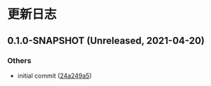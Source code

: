 # 更新日志

## 0.1.0-SNAPSHOT (Unreleased, 2021-04-20)

### Others

- initial commit ([24a249a5](https://github.com/ymind/ktor-banner/commit/24a249a51ebf3e99d0d5e78c1ba74ad689a68e59))

